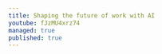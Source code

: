 ```yaml
---
title: Shaping the future of work with AI
youtube: fJzMU4xrz74
managed: true
published: true
---
```


